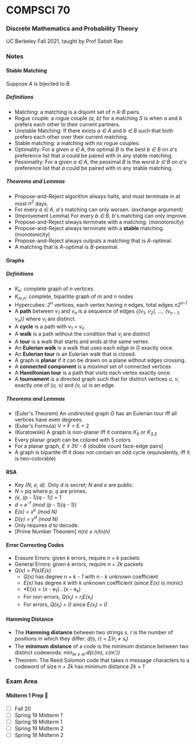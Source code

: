 # COMPSCI 70
### Discrete Mathematics and Probability Theory
UC Berkeley Fall 2021, taught by Prof Satish Rao

### Notes

#### Stable Matching
Suppose *A* is bijected to *B*.
##### Definitions
- Matching: a matching is a disjoint set of *n* *A-B* pairs.
- Rogue couple: a rogue couple *(a, b)* for a matching *S* is when *a* and *b* prefers each other to their current partners.
- Unstable Matching: If there exists *a ∈ A* and *b ∈ B* such that both prefers each other over their current matching.
- Stable matching: a matching with no rogue couples.
- Optimality: For a given *a ∈ A*, the optimal *B* is the best *b ∈ B* on *a*'s preference list that *a* could be paired with in any stable matching.
- Pessimality: For a given *a ∈ A*, the pessimal *B* is the worst *b ∈ B* on *a*'s preference list that *a* could be paired with in any stable matching.

##### Theorems and Lemmas
- Propose-and-Reject algorithm always halts, and must terminate in at most *n<sup>2</sup>* days.
- For every *a ∈ A*, *a*'s matching can only worsen. (exchange argument)
- (Improvement Lemma) For every *b ∈ B*, *b*'s matching can only improve.
- Propose-and-Reject always terminate with a matching. (monotonicity)
- Propose-and-Reject always terminate with a **stable** matching. (monotonicity)
- Propose-and-Reject always outputs a matching that is *A*-optimal.
- A matching that is *A*-optimal is *B*-pessimal.


#### Graphs

##### Definitions

- *K<sub>n</sub>*: complete graph of *n* vertices
- *K<sub>m,n</sub>*: complete, bipartite graph of *m* and *n* nodes
- Hypercubes: *2<sup>n</sup>* vertices, each vertex having *n* edges, total edges *n2<sup>n-1</sup>*
- A **path** between *v<sub>1</sub>* and *v<sub>n</sub>* is a sequence of edges *{(v<sub>1</sub>, v<sub>2</sub>), ..., (v<sub>n - 1</sub>, v<sub>n</sub>)}* where *v<sub>i</sub>* are distinct.
- A **cycle** is a path with *v<sub>1</sub> = v<sub>n</sub>*
- A **walk** is a path without the condition that *v<sub>i</sub>* are distinct
- A **tour** is a walk that starts and ends at the same vertex.
- An **Eulerian walk** is a walk that uses each edge in *G* exactly once.
- An **Eulerian tour** is an Eulerian walk that is closed.
- A graph is **planar** if it can be drawn on a plane without edges crossing.
- A **connected component** is a *maximal* set of connected vertices
- A **Hamiltonian tour** is a path that visits each vertex exactly once.
- A **tournament** is a directed graph such that for distinct vertices *u*, *v*, exactly one of *(u, v)* and *(v, u)* is an edge.

##### Theorems and Lemmas
- (Euler's Theorem) An undirected graph *G* has an Eulerian tour iff all vertices have even degrees.
- (Euler's Formula) V + F = E + 2
- (Kuratowski) A graph is non-planar iff it contains *K<sub>5</sub>* or *K<sub>3,3</sub>*
- Every planar graph can be colored with 5 colors
- For a planar graph, *E ≤ 3V - 6* (double count face-edge pairs)
- A graph is bipartite iff it does not contain an odd cycle (equivalently, iff it is two-colorable)

#### RSA
- Key *(N, e, d)*. Only *d* is secret; *N* and *e* are public.
- *N = pq* where *p, q* are primes.
- *(e, (p - 1)(q - 1)) = 1*
- *d = e<sup>-1</sup> (mod (p - 1)(q - 1))*
- *E(x) = x<sup>e</sup> (mod N)*
- *D(y) = y<sup>d</sup> (mod N)*
- Only requires *d* to decode.
- \[Prime Number Theorem] *π(n) ≥ n/ln(n)*

#### Error Correcting Codes
- Erasure Errors: given *k* errors, require *n + k* packets
- General Errors: given *k* errors, require *n + 2k* packets
- *Q(x) = P(x)E(x)*
  - *Q(x)* has degree *n + k - 1* with *n - k* unknown coefficient
  - *E(x)* has degree *k* with *k* unknown coefficient (since *E(x)* is monic)
  - *E(x) = (x - e<sub>1</sub>)...(x - e<sub>k</sub>)
  - For non-errors, *Q(x<sub>i</sub>) = r<sub>i</sub>E(x<sub>i</sub>)*
  - For errors, *Q(x<sub>i</sub>) = 0* since *E(x<sub>i</sub>) = 0*

#### Hamming Distance
- The **Hamming distance** between two strings *s*, *r* is the number of positions in which they differ: *d(s, r) = Σ(r<sub>i</sub> ≠ s<sub>i</sub>)*
- The **minimum distance** of a code is the minimum distance between two distinct codewords: *min<sub>m ≠ m'</sub>d(c(m), c(m'))*
- Theorem: The Reed Solomon code that takes *n* message characters to a codeword of size *n + 2k* has minimum distance *2k + 1*

### Exam Area

#### Midterm 1 Prep 😤
- [ ] Fall 20
- [ ] Spring 19 Midterm 1
- [ ] Spring 18 Midterm 1
- [ ] Spring 19 Midterm 2
- [ ] Spring 18 Midterm 2
